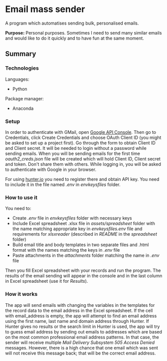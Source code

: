 # Email mass sender

A program which automatises sending bulk, personalised emails. 

**Purpose:** Personal purposes. Sometimes I need to send many similar emails and would like to do it quickly and to have fun at the same moment.

## Summary

### Technologies

Languages:

* Python

Package manager:

* Anaconda

### Setup

In order to authenticate with GMail, open [Google API Console](https://console.developers.google.com/). Then go to Credentials, click Create Credentials and choose OAuth Client ID (you might be asked to set up a project first). Go through the form to obtain Client ID and Client secret. It will be needed to login without a password while sending emails. When you will be sending emails for the first time *oauth2_creds.json* file will be created which will hold Client ID, Client secret and token. Don't share them with others. While logging in, you will be asked to authenticate with Google in your browser. 

For using [hunter.io](https://hunter.io/) you need to register there and obtain API key. You need to include it in the file named *.env* in *envkeysfiles* folder.

### How to use it

You need to:

* Create *.env* file in *envkeysfiles* folder with necessary keys
* Include Excel spreadsheet .xlsx file in *assets/spreadsheet* folder with the name matching appropriate key in *envkeysfiles.env* file and requirements for *xlsxreader* (described in *README* in the *spreadsheet* folder)
* Build email title and body templates in two separate files and .html format with the names matching the keys in *.env* file
* Paste attachments in the *attachments* folder matching the name in *.env* file

Then you fill Excel spreadsheet with your records and run the program. The results of the email sending will appear in the console and in the last column in Excel spreadsheet (use it for *Results*).

### How it works

The app will send emails with changing the variables in the templates for the record data to the email address in the Excel spreadsheet. If the cell with email_address is empty, the app will attempt to find an email address using the first name, last name and domain address through Hunter. If Hunter gives no results or the search limit in Hunter is used, the app will try to guess email address by sending out emails to addresses which are based on the most common professional email address patterns. In that case, the sender will receive multiple *Mail Delivery Subsystem 505 Access Denied* messages. However, there is a high chance that one email which was sent will not receive this message back; that will be the correct email address.